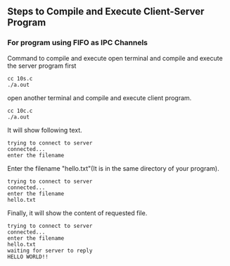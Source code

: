 ## Steps to Compile and Execute Client-Server Program

### For program using FIFO as IPC Channels

Command to compile and execute
open terminal and compile and execute the server program first

```
cc 10s.c
./a.out
```

open another terminal and compile and execute client program.

```
cc 10c.c
./a.out
```
It will show following text.

```
trying to connect to server
connected...
enter the filename

```
Enter the filename "hello.txt"(It is in the same directory of your program).

```
trying to connect to server
connected...
enter the filename
hello.txt
```
Finally, it will show the content of requested file.

```
trying to connect to server
connected...
enter the filename
hello.txt
waiting for server to reply
HELLO WORLD!!
```

